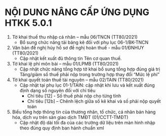 # NỘI DUNG NÂNG CẤP ỨNG DỤNG HTKK 5.0.1 

1.	Tờ khai thuế thu nhập cá nhân – mẫu 06/TNCN (TT80/2021)
    -	Bổ sung chức năng tải bảng kê đối với phụ lục 06-1/BK-TNCN
2.	Văn bản đề nghị hủy hồ sơ đề nghị hoàn thuế - mẫu 01/ĐNHUY (TT80/2021)
    -	Cập nhật kết xuất đủ thông tin Tên cơ quan thuế.
3.	Tờ khai lệ phí môn bài – mẫu 01/LPMB (TT80/2021)
    -	Cập nhật chức năng tổng hợp tờ khai bổ sung tổng hợp đúng giá trị Tăng/giảm số thuế phải nộp trong trường hợp thay đổi “Mức lệ phí”
4.	Tờ khai quyết toán thuế tài nguyên – mẫu 02/TAIN (TT80/2021)
    -	Cập nhật tại phụ lục 01-1/TAIN: cập nhật khi lưu và kết xuất đúng định dạng số nguyên đối với chỉ tiêu
        +	Chỉ tiêu [12] - Số thuế phải nộp cho từng tỉnh
        +	Chỉ tiêu [12b] – Chênh lệch giữa số kê khai và số phải nộp quyết toán
5.	Biểu tổng hợp thông tin của thương nhân, tổ chức, cá nhân bán hàng hóa, dịch vụ trên sàn giao dịch TMĐT (01/CCTT-TMĐT)
    -	Cập nhật độ dài tối đa của các trường dữ liệu trên màn hình nhập theo đúng quy định ban hành chuẩn xml